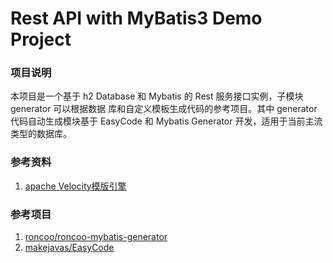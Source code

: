 Rest API with MyBatis3 Demo Project
===
### 项目说明
本项目是一个基于 h2 Database 和 Mybatis 的 Rest 服务接口实例，子模块 generator 可以根据数据
库和自定义模板生成代码的参考项目。其中 generator 代码自动生成模块基于 EasyCode 和 Mybatis 
Generator 开发，适用于当前主流类型的数据库。


### 参考资料
1. [apache Velocity模版引擎](https://www.jianshu.com/p/bc2076c4578d)

### 参考项目
1. [roncoo/roncoo-mybatis-generator](https://github.com/roncoo/roncoo-mybatis-generator)
2. [makejavas/EasyCode](https://github.com/makejavas/EasyCode)